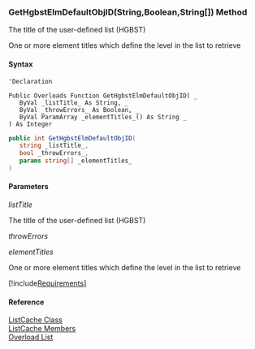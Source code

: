 ﻿### GetHgbstElmDefaultObjID(String,Boolean,String\[\]) Method

The title of the user-defined list (HGBST)

One or more element titles which define the level in the list to retrieve

#### Syntax

```vbnet
'Declaration

Public Overloads Function GetHgbstElmDefaultObjID( _
   ByVal _listTitle_ As String, _
   ByVal _throwErrors_ As Boolean, _
   ByVal ParamArray _elementTitles_() As String _
) As Integer
```

```csharp
public int GetHgbstElmDefaultObjID( 
   string _listTitle_,
   bool _throwErrors_,
   params string[] _elementTitles_
)
```

#### Parameters

_listTitle_

The title of the user-defined list (HGBST)

_throwErrors_

_elementTitles_

One or more element titles which define the level in the list to retrieve

[!include[Requirements](../partials/requirements.md)]

#### Reference

[ListCache Class](fcSDK~FChoice.Foundation.Clarify.ListCache.md)  
[ListCache Members](fcSDK~FChoice.Foundation.Clarify.ListCache_members.md)  
[Overload List](fcSDK~FChoice.Foundation.Clarify.ListCache~GetHgbstElmDefaultObjID.md)